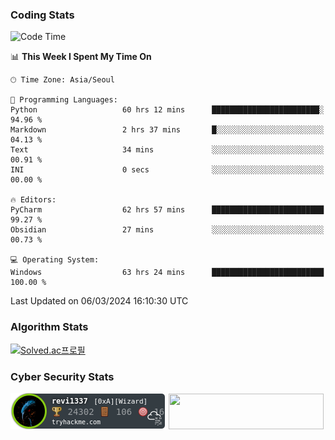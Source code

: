 ### Coding Stats

<!--START_SECTION:waka-->
![Code Time](http://img.shields.io/badge/Code%20Time-420%20hrs%2025%20mins-blue)

📊 **This Week I Spent My Time On** 

```text
🕑︎ Time Zone: Asia/Seoul

💬 Programming Languages: 
Python                   60 hrs 12 mins      ████████████████████████░   94.96 % 
Markdown                 2 hrs 37 mins       █░░░░░░░░░░░░░░░░░░░░░░░░   04.13 % 
Text                     34 mins             ░░░░░░░░░░░░░░░░░░░░░░░░░   00.91 % 
INI                      0 secs              ░░░░░░░░░░░░░░░░░░░░░░░░░   00.00 % 

🔥 Editors: 
PyCharm                  62 hrs 57 mins      █████████████████████████   99.27 % 
Obsidian                 27 mins             ░░░░░░░░░░░░░░░░░░░░░░░░░   00.73 % 

💻 Operating System: 
Windows                  63 hrs 24 mins      █████████████████████████   100.00 % 
```


 Last Updated on 06/03/2024 16:10:30 UTC
<!--END_SECTION:waka-->

### Algorithm Stats

[![Solved.ac프로필](http://mazassumnida.wtf/api/v2/generate_badge?boj=revi1337)](https://solved.ac/revi1337)

### Cyber Security Stats

[![revi1337's tryhackme stats](https://raw.githubusercontent.com/Revi1337/Revi1337/main/assets/thm_propic.png)][tryhackme]
[<img src="https://www.hackthebox.com/badge/image/1002993" width="248.01" height="57">][hackthebox]


[website]: https://revi1337.com
[tryhackme]: https://tryhackme.com/p/revi1337
[hackthebox]: https://app.hackthebox.com/profile/1002993
